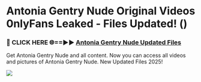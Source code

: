 # Antonia Gentry Nude Original Videos 0nlyFans Leaked - Files Updated! ()

<h3>🔴 CLICK HERE 🌐==►► <a href="https://tinyurl.com/2p9ay9w9" rel="nofollow">Antonia Gentry Nude Updated Files</a></h3>

Get Antonia Gentry Nude and all content. Now you can access all videos and pictures of Antonia Gentry Nude. New Updated Files 2025!

[![](https://i.imgur.com/KQgVmj3.gif)](https://tinyurl.com/2p9ay9w9)
